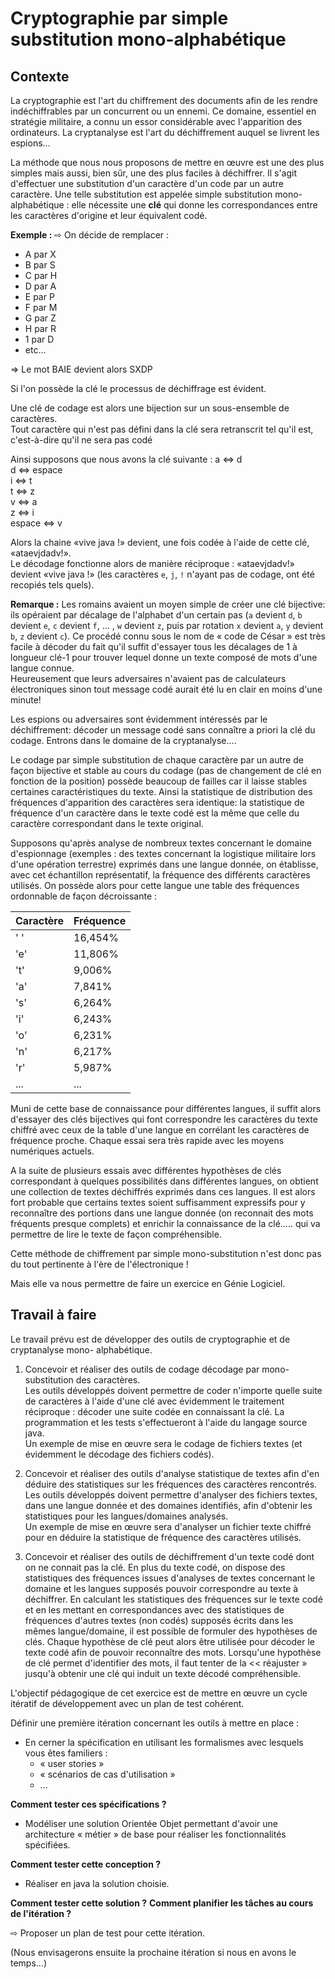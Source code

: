 # Cryptographie par simple substitution mono-alphabétique

## Contexte
La cryptographie est l'art du chiffrement des documents afin de les rendre indéchiffrables par un concurrent ou un ennemi. Ce domaine, essentiel en stratégie militaire, a connu un essor considérable avec l'apparition des ordinateurs. La cryptanalyse est l'art du déchiffrement auquel se livrent les espions...

La méthode que nous nous proposons de mettre en œuvre est une des plus simples mais aussi, bien sûr, une des plus faciles à déchiffrer. Il s'agit d'effectuer une substitution d'un caractère d'un code par un autre caractère. Une telle substitution est appelée simple substitution mono-alphabétique : elle nécessite une **clé** qui donne les correspondances entre les caractères d'origine et leur équivalent codé.

**Exemple :**
⇨ On décide de remplacer :
- A par X
- B par S
- C par H
- D par A
- E par P
- F par M
- G par Z
- H par R
- 1 par D
- etc...

⇒ Le mot BAIE devient alors SXDP

Si l'on possède la clé le processus de déchiffrage est évident.

Une clé de codage est alors une bijection sur un sous-ensemble de caractères.  
Tout caractère qui n'est pas défini dans la clé sera retranscrit tel qu'il est, c'est-à-dire qu'il ne sera pas codé

Ainsi supposons que nous avons la clé suivante :
a ⇔ d  
d ⇔ espace  
i ⇔ t  
t ⇔ z  
v ⇔ a  
z ⇔ i  
espace ⇔ v  

Alors la chaine «vive java !» devient, une fois codée à l'aide de cette clé, «ataevjdadv!».  
Le décodage fonctionne alors de manière réciproque : «ataevjdadv!» devient «vive java !» (les caractères `e`, `j`, `!` n'ayant pas de codage, ont été recopiés tels quels).

**Remarque :**
Les romains avaient un moyen simple de créer une clé bijective: ils opéraient par décalage de l'alphabet d'un certain pas (`a` devient `d`, `b` devient `e`, `c` devient `f`, ... , `w` devient `z`, puis par rotation `x` devient `a`, `y` devient `b`, `z` devient `c`). Ce procédé connu sous le nom de « code de César » est très facile à décoder du fait qu'il suffit d'essayer tous les décalages de 1 à longueur clé-1 pour trouver lequel donne un texte composé de mots d'une langue connue.  
Heureusement que leurs adversaires n'avaient pas de calculateurs électroniques sinon tout message codé aurait été lu en clair en moins d'une minute!

Les espions ou adversaires sont évidemment intéressés par le déchiffrement: décoder un message codé sans connaître a priori la clé du codage. Entrons dans le domaine de la cryptanalyse....

Le codage par simple substitution de chaque caractère par un autre de façon bijective et stable au cours du codage (pas de changement de clé en fonction de la position) possède beaucoup de failles car il laisse stables certaines caractéristiques du texte. Ainsi la statistique de distribution des fréquences d'apparition des caractères sera identique: la statistique de fréquence d'un caractère dans le texte codé est la même que celle du caractère correspondant dans le texte original.

Supposons qu'après analyse de nombreux textes concernant le domaine d'espionnage (exemples : des textes concernant la logistique militaire lors d'une opération terrestre) exprimés dans une langue donnée, on établisse, avec cet échantillon représentatif, la fréquence des différents caractères utilisés. On possède alors pour cette langue une table des fréquences ordonnable de façon décroissante :

| Caractère | Fréquence |
|-----------|-----------|
| ' '       | 16,454%   |
| 'e'       | 11,806%   |
| 't'       | 9,006%    |
| 'a'       | 7,841%    |
| 's'       | 6,264%    |
| 'i'       | 6,243%    |
| 'o'       | 6,231%    |
| 'n'       | 6,217%    |
| 'r'       | 5,987%    |
| ...       | ...       |

Muni de cette base de connaissance pour différentes langues, il suffit alors d'essayer des clés bijectives qui font correspondre les caractères du texte chiffré avec ceux de la table d'une langue en corrélant les caractères de fréquence proche. Chaque essai sera très rapide avec les moyens numériques actuels.

A la suite de plusieurs essais avec différentes hypothèses de clés correspondant à quelques possibilités dans différentes langues, on obtient une collection de textes déchiffrés exprimés dans ces langues. Il est alors fort probable que certains textes soient suffisamment expressifs pour y reconnaître des portions dans une langue donnée (on reconnait des mots fréquents presque complets) et enrichir la connaissance de la clé..... qui va permettre de lire le texte de façon compréhensible.

Cette méthode de chiffrement par simple mono-substitution n'est donc pas du tout pertinente à l'ère de l'électronique !

Mais elle va nous permettre de faire un exercice en Génie Logiciel.

## Travail à faire
Le travail prévu est de développer des outils de cryptographie et de cryptanalyse mono- alphabétique.

 1.  Concevoir et réaliser des outils de codage décodage par mono-substitution des caractères.  
Les outils développés doivent permettre de coder n'importe quelle suite de caractères à l'aide d'une clé avec évidemment le traitement réciproque : décoder une suite codée en connaissant la clé. La programmation et les tests s'effectueront à l'aide du langage source java.  
Un exemple de mise en œuvre sera le codage de fichiers textes (et évidemment le décodage des fichiers codés).

 1. Concevoir et réaliser des outils d'analyse statistique de textes afin d'en déduire des statistiques sur les fréquences des caractères rencontrés.  
Les outils développés doivent permettre d'analyser des fichiers textes, dans une langue donnée et des domaines identifiés, afin d'obtenir les statistiques pour les langues/domaines analysés.  
Un exemple de mise en œuvre sera d'analyser un fichier texte chiffré pour en déduire la statistique de fréquence des caractères utilisés.

 1. Concevoir et réaliser des outils de déchiffrement d'un texte codé dont on ne connait pas la clé. En plus du texte codé, on dispose des statistiques des fréquences issues d'analyses de textes concernant le domaine et les langues supposés pouvoir correspondre au texte à déchiffrer.
En calculant les statistiques des fréquences sur le texte codé et en les mettant en correspondances avec des statistiques de fréquences d'autres textes (non codés) supposés écrits dans les mêmes langue/domaine, il est possible de formuler des hypothèses de clés. Chaque hypothèse de clé peut alors être utilisée pour décoder le texte codé afin de pouvoir reconnaître des mots. Lorsqu'une hypothèse de clé permet d'identifier des mots, il faut tenter de la << réajuster » jusqu'à obtenir une clé qui induit un texte décodé compréhensible.

L'objectif pédagogique de cet exercice est de mettre en œuvre un cycle itératif de développement avec un plan de test cohérent.

Définir une première itération concernant les outils à mettre en place :

 - En cerner la spécification en utilisant les formalismes avec lesquels vous êtes familiers :
	 - « user stories »
	 - « scénarios de cas d'utilisation »
	 - ...

**Comment tester ces spécifications ?**

- Modéliser une solution Orientée Objet permettant d'avoir une architecture « métier » de base pour réaliser les fonctionnalités spécifiées.

**Comment tester cette conception ?**

- Réaliser en java la solution choisie.

**Comment tester cette solution ?**
**Comment planifier les tâches au cours de l'itération ?**

⇨ Proposer un plan de test pour cette itération.

(Nous envisagerons ensuite la prochaine itération si nous en avons le temps...)
